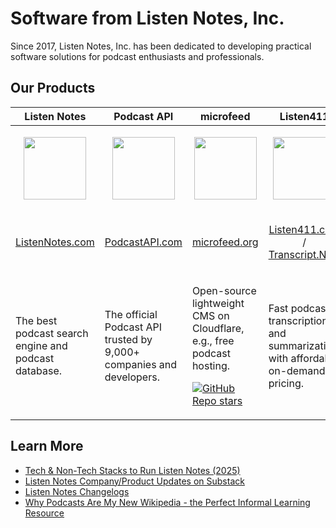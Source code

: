# Software from Listen Notes, Inc.

Since 2017, Listen Notes, Inc. has been dedicated to developing practical software solutions for podcast enthusiasts and professionals.

## Our Products
| Listen Notes                                                                                                                                                               | Podcast API                                                                                                                                                                                                         | microfeed                                                                                                                                                                                                           | Listen411                                                                                                                                                                                                          |
|----------------------------------------------------------------------------------------------------------------------------------------------------------------------------|---------------------------------------------------------------------------------------------------------------------------------------------------------------------------------------------------------------------|---------------------------------------------------------------------------------------------------------------------------------------------------------------------------------------------------------------------|--------------------------------------------------------------------------------------------------------------------------------------------------------------------------------------------------------------------|
| <p align="center"><img src="https://avatars.githubusercontent.com/u/34229391?s=200&v=4" height="100"></p> | <p align="center"><a href="https://www.podcastapi.com"><img src="https://changelog-cdn.listennotes.com/changelog-listennotes-com/production/media/image-cec2c23834ce3e7f9333bc4fcb8771d2.png" height="100"></a></p> | <p align="center"><a href="https://www.microfeed.org/"><img src="https://changelog-cdn.listennotes.com/changelog-listennotes-com/production/media/image-cb3ebc5fd4866702b1f5110013b96547.png" height="100"></a></p> | <p align="center"><a href="https://www.listen411.com"><img src="https://changelog-cdn.listennotes.com/changelog-listennotes-com/production/media/image-cf8b89be4d45fa3d7dc92f6d79919d91.png" height="100"></a></p> |
| <p align="center">[ListenNotes.com](https://www.listennotes.com/)</p>                                                                                                      | <p align="center">[PodcastAPI.com](https://www.podcastapi.com)</p>                                                                                                                                                  | <p align="center">[microfeed.org](https://www.microfeed.org/)</p>                                                                                                                                                   | <p align="center">[Listen411.com](https://www.listen411.com) / [Transcript.New](https://transcript.new)</p>                                                                                                        |
| The best podcast search engine and podcast database.                                                                                                                               | The official Podcast API trusted by 9,000+ companies and developers.                                                                                                                                                          | <p>Open-source lightweight CMS on Cloudflare, e.g., free podcast hosting.</p> <p>[![GitHub Repo stars](https://img.shields.io/github/stars/microfeed/microfeed?style=social)](https://github.com/microfeed/microfeed)   </p>                                                                                                                                           | Fast podcast transcription and summarization with affordable on-demand pricing.                                                                                                                                     |

## Learn More
* [Tech & Non-Tech Stacks to Run Listen Notes (2025)](https://www.listennotes.com/blog/tech-non-tech-stacks-to-run-listen-notes-2025-113/)
* [Listen Notes Company/Product Updates on Substack](https://www.listennotes.fm/)
* [Listen Notes Changelogs](https://changelog.listennotes.com/)
* [Why Podcasts Are My New Wikipedia - the Perfect Informal Learning Resource](https://www.listennotes.com/blog/why-podcasts-are-my-new-wikipedia-the-perfect-41/)
